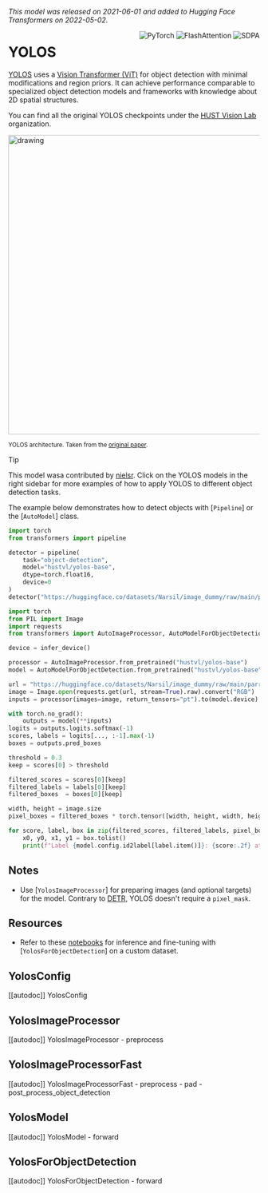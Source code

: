 <!--Copyright 2022 The HuggingFace Team. All rights reserved.

Licensed under the Apache License, Version 2.0 (the "License"); you may not use this file except in compliance with
the License. You may obtain a copy of the License at

http://www.apache.org/licenses/LICENSE-2.0

Unless required by applicable law or agreed to in writing, software distributed under the License is distributed on
an "AS IS" BASIS, WITHOUT WARRANTIES OR CONDITIONS OF ANY KIND, either express or implied. See the License for the
specific language governing permissions and limitations under the License.

⚠️ Note that this file is in Markdown but contain specific syntax for our doc-builder (similar to MDX) that may not be
rendered properly in your Markdown viewer.

-->
*This model was released on 2021-06-01 and added to Hugging Face Transformers on 2022-05-02.*
<div style="float: right;">
    <div class="flex flex-wrap space-x-1">
        <img alt="PyTorch" src="https://img.shields.io/badge/PyTorch-DE3412?style=flat&logo=pytorch&logoColor=white">
        <img alt="FlashAttention" src="https://img.shields.io/badge/%E2%9A%A1%EF%B8%8E%20FlashAttention-eae0c8?style=flat">
        <img alt="SDPA" src="https://img.shields.io/badge/SDPA-DE3412?style=flat&logo=pytorch&logoColor=white">
    </div>
</div>

# YOLOS

[YOLOS](https://huggingface.co/papers/2106.00666) uses a [Vision Transformer (ViT)](./vit) for object detection with minimal modifications and region priors. It can achieve performance comparable to specialized object detection models and frameworks with knowledge about 2D spatial structures.

You can find all the original YOLOS checkpoints under the [HUST Vision Lab](https://huggingface.co/hustvl/models?search=yolos) organization.

<img src="https://huggingface.co/datasets/huggingface/documentation-images/resolve/main/yolos_architecture.png" alt="drawing" width="600"/>

<small> YOLOS architecture. Taken from the <a href="https://huggingface.co/papers/2106.00666">original paper</a>.</small>

> [!TIP]
> This model wasa contributed by [nielsr](https://huggingface.co/nielsr).
> Click on the YOLOS models in the right sidebar for more examples of how to apply YOLOS to different object detection tasks.

The example below demonstrates how to detect objects with [`Pipeline`] or the [`AutoModel`] class.

<hfoptions id="usage">
<hfoption id="Pipeline">

```py
import torch
from transformers import pipeline

detector = pipeline(
    task="object-detection",
    model="hustvl/yolos-base",
    dtype=torch.float16,
    device=0
)
detector("https://huggingface.co/datasets/Narsil/image_dummy/raw/main/parrots.png")
```

</hfoption>
<hfoption id="Automodel">

```py
import torch
from PIL import Image
import requests
from transformers import AutoImageProcessor, AutoModelForObjectDetection, infer_device

device = infer_device()

processor = AutoImageProcessor.from_pretrained("hustvl/yolos-base")
model = AutoModelForObjectDetection.from_pretrained("hustvl/yolos-base", dtype=torch.float16, attn_implementation="sdpa").to(device)

url = "https://huggingface.co/datasets/Narsil/image_dummy/raw/main/parrots.png"
image = Image.open(requests.get(url, stream=True).raw).convert("RGB")
inputs = processor(images=image, return_tensors="pt").to(model.device)

with torch.no_grad():
    outputs = model(**inputs)
logits = outputs.logits.softmax(-1)
scores, labels = logits[..., :-1].max(-1)
boxes = outputs.pred_boxes

threshold = 0.3
keep = scores[0] > threshold

filtered_scores = scores[0][keep]
filtered_labels = labels[0][keep]
filtered_boxes  = boxes[0][keep]

width, height = image.size
pixel_boxes = filtered_boxes * torch.tensor([width, height, width, height], device=boxes.device)

for score, label, box in zip(filtered_scores, filtered_labels, pixel_boxes):
    x0, y0, x1, y1 = box.tolist()
    print(f"Label {model.config.id2label[label.item()]}: {score:.2f} at [{x0:.0f}, {y0:.0f}, {x1:.0f}, {y1:.0f}]")
```

</hfoption>
</hfoptions>

## Notes

- Use [`YolosImageProcessor`] for preparing images (and optional targets) for the model. Contrary to [DETR](./detr), YOLOS doesn't require a `pixel_mask`.

## Resources

- Refer to these [notebooks](https://github.com/NielsRogge/Transformers-Tutorials/tree/master/YOLOS) for inference and fine-tuning with [`YolosForObjectDetection`] on a custom dataset.

## YolosConfig

[[autodoc]] YolosConfig

## YolosImageProcessor

[[autodoc]] YolosImageProcessor
    - preprocess

## YolosImageProcessorFast

[[autodoc]] YolosImageProcessorFast
    - preprocess
    - pad
    - post_process_object_detection

## YolosModel

[[autodoc]] YolosModel
    - forward

## YolosForObjectDetection

[[autodoc]] YolosForObjectDetection
    - forward
